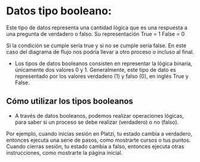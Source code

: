 # Datos tipo booleano: 

Este tipo de datos representa una cantidad lógica que es una respuesta a una pregunta de verdadero o falso.
Su representación
True = 1
False = 0





Si la condición se cumple sería true y si no se cumple sería false. En este caso del diagrama de flujo nos podría llevar a otro proceso o incluso al final.

- Los tipos de datos booleanos consisten en representar la lógica binaria, únicamente dos valores 0 y 1. Generalmente, este tipo de dato es representado por los valores verdadero (1) y falso (0), en inglés True y False.

## Cómo utilizar los tipos booleanos

- A través de datos booleanos, podemos realizar operaciones lógicas, para saber si un proceso se debe realizar (verdadero) o no (falso).

Por ejemplo, cuando inicias sesión en Platzi, tu estado cambia a verdadero, entonces ejecuta una serie de pasos, como mostrarte cursos o tus puntos. Cuando cierras sesión, tu estado cambia a falso, entonces ejecuta otras instrucciones, como mostrarte la página inicial.

